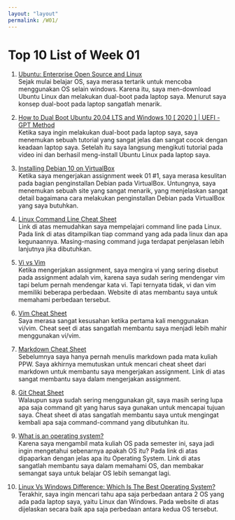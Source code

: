 ```yaml
---
layout: "layout"
permalink: /W01/
---
```


# Top 10 List of Week 01

1. [Ubuntu: Enterprise Open Source and Linux](https://ubuntu.com/)<br>
Sejak mulai belajar OS, saya merasa tertarik untuk mencoba menggunakan OS selain windows. Karena itu, saya men-download Ubuntu Linux dan melakukan dual-boot pada laptop saya.
Menurut saya konsep dual-boot pada laptop sangatlah menarik.

2. [How to Dual Boot Ubuntu 20.04 LTS and Windows 10 \[ 2020 \] | UEFI - GPT Method](https://youtu.be/aKKdiqVHNqw)<br>
Ketika saya ingin melakukan dual-boot pada laptop saya, saya menemukan sebuah tutorial yang sangat jelas dan sangat cocok dengan keadaan laptop saya.
Setelah itu saya langsung mengikuti tutorial pada video ini dan berhasil meng-install Ubuntu Linux pada laptop saya.

3. [Installing Debian 10 on VirtualBox](https://linuxhint.com/install_debian10_virtualbox/)<br>
Ketika saya mengerjakan assignment week 01 #1, saya merasa kesulitan pada bagian penginstallan Debian pada VirtualBox.
Untungnya, saya menemukan sebuah site yang sangat menarik, yang menjelaskan sangat detail bagaimana cara melakukan penginstallan Debian pada VirtualBox yang saya butuhkan.

4. [Linux Command Line Cheat Sheet](https://cheatography.com/davechild/cheat-sheets/linux-command-line/)<br>
Link di atas memudahkan saya mempelajari command line pada Linux. Pada link di atas ditampilkan tiap command yang ada pada linux dan apa kegunaannya.
Masing-masing command juga terdapat penjelasan lebih lanjutnya jika dibutuhkan.

5. [Vi vs Vim](https://www.shell-tips.com/linux/vi-vs-vim/)<br>
Ketika mengerjakan assignment, saya mengira vi yang sering disebut pada assignment adalah vim, karena saya sudah sering mendengar vim tapi belum pernah mendengar kata vi.
Tapi ternyata tidak, vi dan vim memiliki beberapa perbedaan. Website di atas membantu saya untuk memahami perbedaan tersebut.

6. [Vim Cheat Sheet](https://vim.rtorr.com/)<br>
Saya merasa sangat kesusahan ketika pertama kali menggunakan vi/vim. Cheat seet di atas sangatlah membantu saya menjadi lebih mahir menggunakan vi/vim.

7. [Markdown Cheat Sheet](https://www.markdownguide.org/cheat-sheet/)<br>
Sebelumnya saya hanya pernah menulis markdown pada mata kuliah PPW. Saya akhirnya memutuskan untuk mencari cheat sheet dari markdown untuk membantu saya mengerjakan assignment.
Link di atas sangat membantu saya dalam mengerjakan assignment.

8. [Git Cheat Sheet](https://education.github.com/git-cheat-sheet-education.pdf)<br>
Walaupun saya sudah sering menggunakan git, saya masih sering lupa apa saja command git yang harus saya gunakan untuk mencapai tujuan saya.
Cheat sheet di atas sangatlah membantu saya untuk mengingat kembali apa saja command-command yang dibutuhkan itu.

9. [What is an operating system?](https://edu.gcfglobal.org/en/computerbasics/understanding-operating-systems/1/)<br>
Karena saya mengambil mata kuliah OS pada semester ini, saya jadi ingin mengetahui sebenarnya apakah OS itu? Pada link di atas dipaparkan dengan jelas apa itu Operating System.
Link di atas sangatlah membantu saya dalam memahami OS, dan membakar semangat saya untuk belajar OS lebih semangat lagi.

10. [Linux Vs Windows Difference: Which Is The Best Operating System?](https://www.softwaretestinghelp.com/linux-vs-windows/)<br>
Terakhir, saya ingin mencari tahu apa saja perbedaan antara 2 OS yang ada pada laptop saya, yaitu Linux dan Windows.
Pada website di atas dijelaskan secara baik apa saja perbedaan antara kedua OS tersebut.
